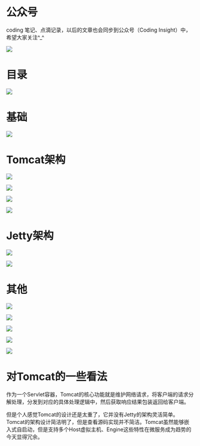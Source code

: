 # 公众号

coding 笔记、点滴记录，以后的文章也会同步到公众号（Coding Insight）中，希望大家关注^_^

![](http://yano.oss-cn-beijing.aliyuncs.com/2019-07-29-qrcode_for_gh_a26ce4572791_258.jpg)


# 目录

![](http://yano.oss-cn-beijing.aliyuncs.com/2020-02-28-024008.png)

# 基础

![](http://yano.oss-cn-beijing.aliyuncs.com/2020-02-28-024110.png)

# Tomcat架构

![](http://yano.oss-cn-beijing.aliyuncs.com/2020-02-28-024155.png)

![](http://yano.oss-cn-beijing.aliyuncs.com/2020-02-28-024217.png)

![](http://yano.oss-cn-beijing.aliyuncs.com/2020-02-28-024252.png)

![](http://yano.oss-cn-beijing.aliyuncs.com/2020-02-28-024404.png)

# Jetty架构

![](http://yano.oss-cn-beijing.aliyuncs.com/2020-02-28-024549.png)

![](http://yano.oss-cn-beijing.aliyuncs.com/2020-02-28-030504.png)

# 其他

![](http://yano.oss-cn-beijing.aliyuncs.com/2020-02-28-024726.png)

![](http://yano.oss-cn-beijing.aliyuncs.com/2020-02-28-024817.png)

![](http://yano.oss-cn-beijing.aliyuncs.com/2020-02-28-024930.png)

![](http://yano.oss-cn-beijing.aliyuncs.com/2020-02-28-024952.png)

![](http://yano.oss-cn-beijing.aliyuncs.com/2020-02-28-025019.png)

# 对Tomcat的一些看法

作为一个Servlet容器，Tomcat的核心功能就是维护网络请求，将客户端的请求分解处理，分发到对应的具体处理逻辑中，然后获取响应结果包装返回给客户端。

但是个人感觉Tomcat的设计还是太重了，它并没有Jetty的架构灵活简单。Tomcat的架构设计简洁明了，但是查看源码实现并不简洁。Tomcat虽然能够嵌入式自启动，但是支持多个Host虚拟主机、Engine这些特性在微服务成为趋势的今天显得冗余。

